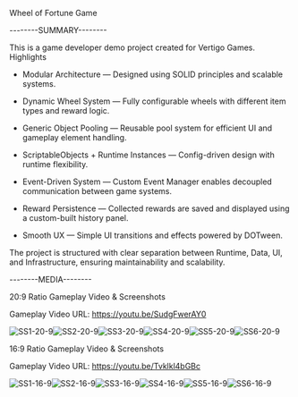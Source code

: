 Wheel of Fortune Game

--------SUMMARY--------

This is a game developer demo project created for Vertigo Games.
Highlights
- Modular Architecture — Designed using SOLID principles and scalable systems.

- Dynamic Wheel System — Fully configurable wheels with different item types and reward logic.

- Generic Object Pooling — Reusable pool system for efficient UI and gameplay element handling.

- ScriptableObjects + Runtime Instances — Config-driven design with runtime flexibility.

- Event-Driven System — Custom Event Manager enables decoupled communication between game systems.

- Reward Persistence — Collected rewards are saved and displayed using a custom-built history panel.

- Smooth UX — Simple UI transitions and effects powered by DOTween.

The project is structured with clear separation between Runtime, Data, UI, and Infrastructure, ensuring maintainability and scalability.

--------MEDIA--------

20:9 Ratio Gameplay Video & Screenshots

Gameplay Video URL: https://youtu.be/SudgFwerAY0

![SS1-20-9](https://github.com/user-attachments/assets/d224358a-109a-4e35-b977-d70f19e43a75)![SS2-20-9](https://github.com/user-attachments/assets/55b6dc68-30c4-4a86-9dfe-fc74dfdfa12a)![SS3-20-9](https://github.com/user-attachments/assets/cc91e80d-0055-43e9-8b09-73aaffe27715)![SS4-20-9](https://github.com/user-attachments/assets/b7fa2d40-e39c-4b90-a6b6-ce9c7418706f)![SS5-20-9](https://github.com/user-attachments/assets/686e328f-6c9c-4438-8cd9-80cd7fbf141c)![SS6-20-9](https://github.com/user-attachments/assets/faa906ef-ebf5-43b1-a38d-dc9777f2d791)

16:9 Ratio Gameplay Video & Screenshots

Gameplay Video URL: https://youtu.be/Tvklkl4bGBc

![SS1-16-9](https://github.com/user-attachments/assets/be489519-20ec-40c2-9751-dae107f1785c)![SS2-16-9](https://github.com/user-attachments/assets/4c950b5d-661c-4d79-a4db-cf3229ab194f)![SS3-16-9](https://github.com/user-attachments/assets/f831c464-f2ee-4384-bef6-141f29b8e94a)![SS4-16-9](https://github.com/user-attachments/assets/c34529fe-fc8f-409c-a2f7-f0ecfb978ab1)![SS5-16-9](https://github.com/user-attachments/assets/6a313a0b-cfa6-4ce4-a869-858e593235de)![SS6-16-9](https://github.com/user-attachments/assets/db3371ed-7876-48ee-8cae-e661a3bd8914)








